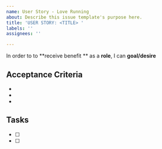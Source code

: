```yaml
---
name: User Story - Love Running
about: Describe this issue template's purpose here.
title: 'USER STORY: <TITLE> '
labels: ''
assignees: ''

---
```


In order to to **receive benefit ** as a **role**, I can **goal/desire**

## Acceptance Criteria
* 
* 
* 

## Tasks
- [ ] 
- [ ]

